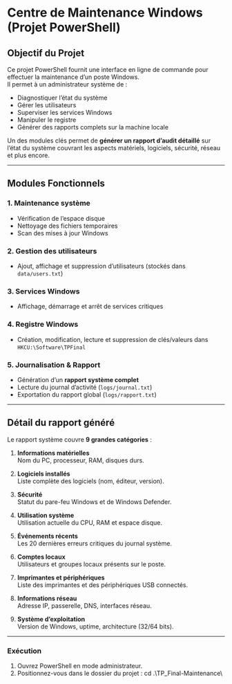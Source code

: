 # Centre de Maintenance Windows (Projet PowerShell)

## Objectif du Projet

Ce projet PowerShell fournit une interface en ligne de commande pour effectuer la maintenance d’un poste Windows.  
Il permet à un administrateur système de :

- Diagnostiquer l’état du système
- Gérer les utilisateurs
- Superviser les services Windows
- Manipuler le registre
- Générer des rapports complets sur la machine locale

Un des modules clés permet de **générer un rapport d’audit détaillé** sur l’état du système couvrant les aspects matériels, logiciels, sécurité, réseau et plus encore.

---

## Modules Fonctionnels

### 1. Maintenance système
- Vérification de l’espace disque
- Nettoyage des fichiers temporaires
- Scan des mises à jour Windows

### 2. Gestion des utilisateurs
- Ajout, affichage et suppression d’utilisateurs (stockés dans `data/users.txt`)

### 3. Services Windows
- Affichage, démarrage et arrêt de services critiques

### 4. Registre Windows
- Création, modification, lecture et suppression de clés/valeurs dans `HKCU:\Software\TPFinal`

### 5. Journalisation & Rapport
- Génération d’un **rapport système complet**
- Lecture du journal d’activité (`logs/journal.txt`)
- Exportation du rapport global (`logs/rapport.txt`)

---

## Détail du rapport généré

Le rapport système couvre **9 grandes catégories** :

1. **Informations matérielles**  
   Nom du PC, processeur, RAM, disques durs.

2. **Logiciels installés**  
   Liste complète des logiciels (nom, éditeur, version).

3. **Sécurité**  
   Statut du pare-feu Windows et de Windows Defender.

4. **Utilisation système**  
   Utilisation actuelle du CPU, RAM et espace disque.

5. **Événements récents**  
   Les 20 dernières erreurs critiques du journal système.

6. **Comptes locaux**  
   Utilisateurs et groupes locaux présents sur le poste.

7. **Imprimantes et périphériques**  
   Liste des imprimantes et des périphériques USB connectés.

8. **Informations réseau**  
   Adresse IP, passerelle, DNS, interfaces réseau.

9. **Système d’exploitation**  
   Version de Windows, uptime, architecture (32/64 bits).

---

### Exécution

1. Ouvrez PowerShell en mode administrateur.
2. Positionnez-vous dans le dossier du projet : cd .\TP_Final-Maintenance\